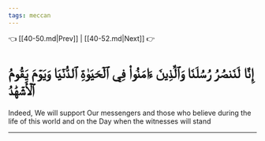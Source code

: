 ```yaml
---
tags: meccan
---
```


👈 [[40-50.md|Prev]] | [[40-52.md|Next]] 👉

# إِنَّا لَنَنصُرُ رُسُلَنَا وَٱلَّذِينَ ءَامَنُواْ فِي ٱلۡحَيَوٰةِ ٱلدُّنۡيَا وَيَوۡمَ يَقُومُ ٱلۡأَشۡهَٰدُ

Indeed, We will support Our messengers and those who believe during the life of this world and on the Day when the witnesses will stand

---

